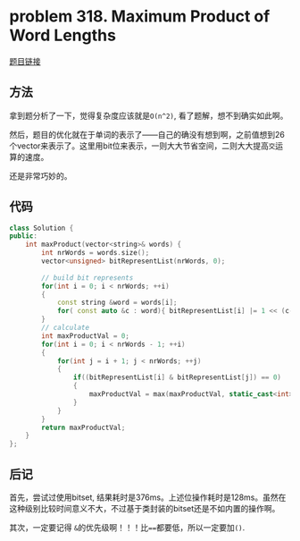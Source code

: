 # problem 318. Maximum Product of Word Lengths

[题目链接](https://leetcode.com/problems/maximum-product-of-word-lengths/)

## 方法

拿到题分析了一下，觉得复杂度应该就是`O(n^2)`, 看了题解，想不到确实如此啊。

然后，题目的优化就在于单词的表示了——自己的确没有想到啊，之前值想到26个vector来表示了。这里用bit位来表示，一则大大节省空间，二则大大提高`交`运算的速度。

还是非常巧妙的。

## 代码

```C++
class Solution {
public:
    int maxProduct(vector<string>& words) {
        int nrWords = words.size();
        vector<unsigned> bitRepresentList(nrWords, 0);
        
        // build bit represents
        for(int i = 0; i < nrWords; ++i)
        {
            const string &word = words[i];
            for( const auto &c : word){ bitRepresentList[i] |= 1 << (c-'a'); }
        }
        // calculate
        int maxProductVal = 0;
        for(int i = 0; i < nrWords - 1; ++i)
        {
            for(int j = i + 1; j < nrWords; ++j)
            {
                if((bitRepresentList[i] & bitRepresentList[j]) == 0)
                {
                    maxProductVal = max(maxProductVal, static_cast<int>(words[i].size() * words[j].size()) );
                }
            }
        }
        return maxProductVal;
    }
};
```

## 后记

首先，尝试过使用bitset, 结果耗时是376ms。上述位操作耗时是128ms。虽然在这种级别比较时间意义不大，不过基于类封装的bitset还是不如内置的操作啊。

其次，一定要记得 `&`的优先级啊！！！比`==`都要低，所以一定要加`()`.